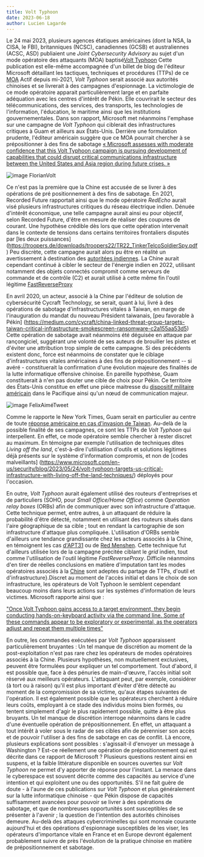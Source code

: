 ```yaml
---
title: Volt Typhoon
date: 2023-06-18
author: Lucien Lagarde
---
```


Le 24 mai 2023, plusieurs agences étatiques américaines (dont la NSA, la
CISA, le FBI), britanniques (NCSC), canadiennes (GCSB) et australiennes
(ACSC, ASD) publiaient une *Joint Cybersecurity Advisory* au sujet d'un
mode opératoire des attaquants (MOA) baptisé[Volt Typhoon](https://www.nytimes.com/2023/05/24/us/politics/china-guam-malware-cyber-microsoft.html)
Cette publication est elle-même accompagnée d'un billet de blog de
l'éditeur Microsoft détaillant les tactiques, techniques et procédures
(TTPs) de ce [MOA](https://www.microsoft.com/en-us/security/blog/2023/05/24/volt-typhoon-targets-us-critical-infrastructure-with-living-off-the-land-techniques/)
Actif depuis mi-2021, *Volt Typhoon* serait associé aux autorités
chinoises et se livrerait à des campagnes d'espionnage. La victimologie
de ce mode opératoire apparait particulièrement large et en parfaite
adéquation avec les centres d'intérêt de Pékin. Elle couvrirait le
secteur des télécommunications, des services, des transports, les
technologies de l'information, l'éducation, le maritime ainsi que les
institutions gouvernementales. Dans son rapport, Microsoft met néanmoins
l'emphase sur une campagne de *Volt Typhoon* qui ciblerait des
infrastructures critiques à Guam et ailleurs aux États-Unis. Derrière
une formulation prudente, l'éditeur américain suggère que ce MOA
pourrait chercher à se prépositionner à des fins de sabotage
[« Microsoft assesses with moderate confidence that this Volt Typhoon
campaign is pursuing development of capabilities that could disrupt
critical communications infrastructure between the United States and
Asia region during future crises. »](https://www.cert.ssi.gouv.fr/cti/CERTFR-2021-CTI-012/)

![image FlorianVolt](/images/florianVolt.jpg)

Ce n'est pas la première que la Chine est accusée de se livrer à des
opérations de pré positionnement à des fins de sabotage. En 2021,
Recorded Future rapportait ainsi que le mode opératoire *RedEcho* aurait
visé plusieurs infrastructures critiques du réseau électrique indien.
Dénuée d'intérêt économique, une telle campagne aurait ainsi eu pour
objectif, selon Recorded Future, d'être en mesure de réaliser des
coupures de courant. Une hypothèse crédible dès lors que cette opération
intervenait dans le contexte de tensions dans certains territoires
frontaliers disputés par [les deux puissances]
(https://troopers.de/downloads/troopers22/TR22_TinkerTelcoSoldierSpy.pdf)
Peu discrète, cette campagne aurait alors pu être en réalité un
avertissement à destination des [autoritées
indiennes](https://www.intrinsec.com/wp-content/uploads/2023/04/Intrinsec-TLP_White_report_-Final.pdf). La Chine aurait cependant continué à cibler le secteur de
l'énergie indien en 2022, utilisant notamment des objets connectés
compromit comme serveurs de commande et de contrôle (C2) et aurait
utilisé à cette même fin l'outil légitime [FastReverseProxy](https://www.microsoft.com/en-us/security/blog/2023/05/24/volt-typhoon-targets-us-critical-infrastructure-with-living-off-the-land-techniques/)

En avril 2020, un acteur, associé à la Chine par l'éditeur de solution
de cybersécurité Cycraft Technology, se serait, quant à lui, livré à des
opérations de sabotage d'infrastructures vitales à Taiwan, en marge de
l'inauguration du mandat du nouveau Président taiwanais, [peu favorable à
Pékin]
(https://medium.com/cycraft/china-linked-threat-group-targets-taiwan-critical-infrastructure-smokescreen-ransomware-c2a155aa53d5)
Cette opération de sabotage avait néanmoins été déguisée en attaque par
rançongiciel, suggérant une volonté de ses auteurs de brouiller les
pistes et d'éviter une attribution trop simple de cette campagne.
Si des précédents existent donc, force est néanmoins de constater que le
ciblage d'infrastructures vitales américaines à des fins de
prépositionnement -- si avéré - constituerait la confirmation d'une
évolution majeure des finalités de la lutte informatique offensive
chinoise. En pareille hypothèse, Guam constituerait à n'en pas douter
une cible de choix pour Pékin. Ce territoire des États-Unis constitue en
effet une pièce maitresse du
[dispositif militaire américain](https://en.wikipedia.org/wiki/Andersen_Air_Force_Base) dans le Pacifique ainsi qu'un nœud de communication
majeur. 

![image FelixAiméTweet](/images/FelixVault.jpg)

Comme le rapporte le New York Times, Guam serait en particulier
au centre de toute [réponse américaine en cas d'invasion de Taiwan](https://media.defense.gov/2023/May/24/2003229517/-1/-1/0/CSA_Living_off_the_Land.PDF).
Au-delà de la possible finalité de ses campagnes, ce sont les TTPs de
*Volt Typhoon* qui interpellent. En effet, ce mode opératoire semble
chercher à rester discret au maximum. En témoigne par exemple
l'utilisation de techniques dites *Living off the land*, c'est-à-dire
l'utilisation d'outils et solutions légitimes déjà présents sur le
système d'information compromis, et non de [codes malveillants]
(https://www.microsoft.com/en-us/security/blog/2023/05/24/volt-typhoon-targets-us-critical-infrastructure-with-living-off-the-land-techniques/) déployés
pour l'occasion.

En outre, *Volt Typhoon* aurait également utilisé des routeurs
d'entreprises et de particuliers (SOHO, pour *Small Office/Home Office*)
comme *Operation relay boxes* (ORBs) afin de communiquer avec son
infrastructure d'attaque. Cette technique permet, entre autres, à un
attaquant de réduire la probabilité d'être détecté, notamment en
utilisant des routeurs situés dans l'aire géographique de sa cible ;
tout en rendant la cartographie de son infrastructure d'attaque plus
compliquée. L'utilisation d'ORBs semble d'ailleurs une tendance
grandissante chez les acteurs associés à la Chine, en témoignent les cas
[d'APT31](https://www.microsoft.com/en-us/security/blog/2023/05/24/volt-typhoon-targets-us-critical-infrastructure-with-living-off-the-land-techniques/})
ou de
[Red Menshen](https://www.recordedfuture.com/redecho-targeting-indian-power-sector). Cette technique fut d'ailleurs utilisée lors de la campagne
précitée ciblant le *grid* indien, tout comme l'utilisation de l'outil
légitime *FastReverseProxy*. Difficile néanmoins d'en tirer de réelles
conclusions en matière d'imputation tant les modes opératoires associés à
la [Chine](https://www.nytimes.com/2021/02/28/us/politics/china-india-hacking-electricity.html)
sont adeptes du partage de TTPs, d'outil et d'infrastructure}.Discret au
moment de l'accès initial et dans le choix de son infrastructure, les
opérateurs de Volt Typhoon le semblent cependant beaucoup moins dans
leurs actions sur les systèmes d'information de leurs victimes.
Microsoft rapporte ainsi que :

["Once Volt Typhoon gains access to a target environment, they begin
conducting hands-on-keyboard activity via the command line. Some of
these commands appear to be exploratory or experimental, as the
operators adjust and repeat them multiple times"](https://www.recordedfuture.com/continued-targeting-of-indian-power-grid-assets)


En outre, les commandes exécutées par *Volt Typhoon* apparaissent
particulièrement bruyantes :
Un tel manque de discrétion au moment de la post-exploitation n'est pas
rare chez les opérateurs de modes opératoires associés à la Chine.
Plusieurs hypothèses, non mutuellement exclusives, peuvent être
formulées pour expliquer un tel comportement. Tout d'abord, il est
possible que, face à des pénuries de main-d'œuvre, l'accès initial soit
réservé aux meilleurs opérateurs. L'attaquant peut, par exemple,
considérer (à tort ou à raison) qu'il est plus important d'éviter d'être
détecté au moment de la compromission de sa victime, qu'aux étapes
suivantes de l'opération. Il est également possible que les opérateurs
cherchent à réduire leurs coûts, employant à ce stade des individus
moins bien formés, ou tentent simplement d'agir le plus rapidement
possible, quitte à être plus bruyants.
Un tel manque de discrétion interroge néanmoins dans le cadre d'une
éventuelle opération de prépositionnement. En effet, un attaquant a tout
intérêt à voler sous le radar de ses cibles afin de pérenniser son accès
et de pouvoir l'utiliser à des fins de sabotage en cas de conflit. Là
encore, plusieurs explications sont possibles : s'agissait-il d'envoyer
un message à Washington ? Est-ce réellement une opération de
prépositionnement qui est décrite dans ce rapport de Microsoft ?
Plusieurs questions restent ainsi en suspens, et la faible littérature
disponible en sources ouvertes sur *Volt Typhoon* ne permet d'y apporter
de réponse pour l'instant.
La menace dans le cyberespace est souvent décrite comme des capacités au
service d'une intention et qui exploitent une ou des opportunités. S'il
ne fait guère de doute - à l'aune de ces publications sur *Volt Typhoon*
et plus généralement sur la lutte informatique chinoise - que Pékin
dispose de capacités suffisamment avancées pour pouvoir se livrer à des
opérations de sabotage, et que de nombreuses opportunités sont
susceptibles de se présenter à l'avenir ; la question de l'intention des
autorités chinoises demeure. Au-delà des attaques cybercriminelles qui
sont monnaie courante aujourd'hui et des opérations d'espionnage
susceptibles de les viser, les opérateurs d'importance vitale en France
et en Europe devront également probablement suivre de près l'évolution
de la pratique chinoise en matière de prépositionnement et sabotage.
